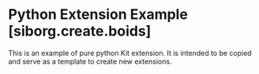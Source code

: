 # Python Extension Example [siborg.create.boids]

This is an example of pure python Kit extension. It is intended to be copied and serve as a template to create new extensions.

